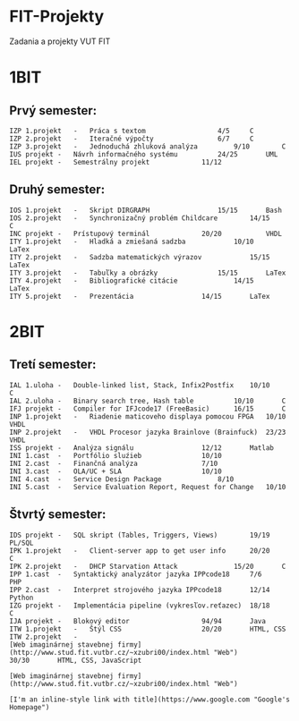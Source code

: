 # FIT-Projekty
Zadania a projekty VUT FIT

# 1BIT
Prvý semester:
-------------------------------------------------------------------------------------------------------
	IZP 1.projekt	-	Práca s textom					4/5		C
	IZP 2.projekt	-	Iteračné výpočty				6/7		C
	IZP 3.projekt	-	Jednoduchá zhluková analýza			9/10		C
	IUS projekt	- 	Návrh informačného systému			24/25		UML
	IEL projekt	-	Semestrálny projekt				11/12             
	
Druhý semester:	
-------------------------------------------------------------------------------------------------------
	IOS 1.projekt	-	Skript DIRGRAPH					15/15		Bash 
	IOS 2.projekt	-	Synchronizačný problém Childcare		14/15           C
	INC projekt	-	Prístupový terminál				20/20           VHDL
	ITY 1.projekt	-	Hladká a zmiešaná sadzba			10/10           LaTex
	ITY 2.projekt	-	Sadzba matematických výrazov			15/15		LaTex
	ITY 3.projekt	-	Tabuľky a obrázky				15/15		LaTex
	ITY 4.projekt	-	Bibliografické citácie				14/15		LaTex
	ITY 5.projekt	-	Prezentácia					14/15		LaTex

# 2BIT
Tretí semester:
-------------------------------------------------------------------------------------------------------	
	IAL 1.uloha	-	Double-linked list, Stack, Infix2Postfix	10/10		C
	IAL 2.uloha	-	Binary search tree, Hash table			10/10		C
	IFJ projekt	-	Compiler for IFJcode17 (FreeBasic)		16/15		C
	INP 1.projekt	-	Riadenie maticoveho displaya pomocou FPGA	10/10		VHDL
	INP 2.projekt	-	VHDL Procesor jazyka Brainlove (Brainfuck)	23/23		VHDL
	ISS projekt	-	Analýza signálu					12/12		Matlab
	INI 1.cast	-	Portfólio sluźieb				10/10
	INI 2.cast	-	Finančná analýza				7/10
	INI 3.cast	-	OLA/UC + SLA					10/10
	INI 4.cast	-	Service Design Package				8/10
	INI 5.cast	-	Service Evaluation Report, Request for Change	10/10
	
Štvrtý semester:
-------------------------------------------------------------------------------------------------------	
	IDS projekt	-	SQL skript (Tables, Triggers, Views)		19/19		PL/SQL
	IPK 1.projekt	-	Client-server app to get user info		20/20		C
	IPK 2.projekt	-	DHCP Starvation Attack				15/20		C
	IPP 1.cast	-	Syntaktický analyzátor jazyka IPPcode18		7/6		PHP
	IPP 2.cast	-	Interpret strojového jazyka IPPcode18		12/14		Python
	IZG projekt	-	Implementácia pipeline (vykresľov.reťazec)	18/18		C
	IJA projekt	-	Blokový editor					94/94		Java
	ITW 1.projekt	-	Štýl CSS					20/20		HTML, CSS
	ITW 2.projekt	-	
	[Web imaginárnej stavebnej firmy](http://www.stud.fit.vutbr.cz/~xzubri00/index.html "Web") 					
	30/30		HTML, CSS, JavaScript
	
	[Web imaginárnej stavebnej firmy](http://www.stud.fit.vutbr.cz/~xzubri00/index.html "Web")
	
	[I'm an inline-style link with title](https://www.google.com "Google's Homepage")
	
	
	

